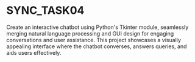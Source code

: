 # SYNC_TASK04
Create an interactive chatbot using Python's Tkinter module, seamlessly merging natural language processing and GUI design for engaging conversations and user assistance. This project showcases a visually appealing interface where the chatbot converses, answers queries, and aids users effectively. 
